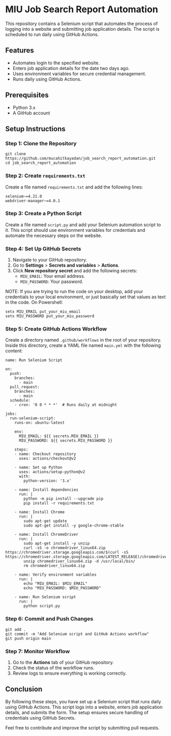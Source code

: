 MIU Job Search Report Automation
=======================================

This repository contains a Selenium script that automates the process of logging into a website and submitting job application details. The script is scheduled to run daily using GitHub Actions.

Features
--------

*   Automates login to the specified website.
*   Enters job application details for the date two days ago.
*   Uses environment variables for secure credential management.
*   Runs daily using GitHub Actions.

Prerequisites
-------------

*   Python 3.x
*   A GitHub account

Setup Instructions
------------------

### Step 1: Clone the Repository

    git clone https://github.com/mucahitkayadan/job_search_report_automation.git
    cd job_search_report_automation
      

### Step 2: Create `requirements.txt`

Create a file named `requirements.txt` and add the following lines:

    selenium~=4.21.0
    webdriver-manager~=4.0.1
      

### Step 3: Create a Python Script

Create a file named `script.py` and add your Selenium automation script to it. This script should use environment variables for credentials and automate the necessary steps on the website.

### Step 4: Set Up GitHub Secrets

1.  Navigate to your GitHub repository.
2.  Go to **Settings** > **Secrets and variables** > **Actions**.
3.  Click **New repository secret** and add the following secrets:
    *   `MIU_EMAIL`: Your email address.
    *   `MIU_PASSWORD`: Your password.  
    
NOTE: If you are trying to run the code on your desktop, add your credentials to your local environment, or just basically set that values as text in the code. On Powershell:
    
    setx MIU_EMAIL put_your_miu_email
    setx MIU_PASSWORD put_your_miu_password

### Step 5: Create GitHub Actions Workflow

Create a directory named `.github/workflows` in the root of your repository. Inside this directory, create a YAML file named `main.yml` with the following content:

    name: Run Selenium Script
    
    on:
      push:
        branches:
          - main
      pull_request:
        branches:
          - main
      schedule:
        - cron: '0 0 * * *'  # Runs daily at midnight
    
    jobs:
      run-selenium-script:
        runs-on: ubuntu-latest
    
        env:
          MIU_EMAIL: ${{ secrets.MIU_EMAIL }}
          MIU_PASSWORD: ${{ secrets.MIU_PASSWORD }}
    
        steps:
        - name: Checkout repository
          uses: actions/checkout@v2
    
        - name: Set up Python
          uses: actions/setup-python@v2
          with:
            python-version: '3.x'
    
        - name: Install dependencies
          run: |
            python -m pip install --upgrade pip
            pip install -r requirements.txt
    
        - name: Install Chrome
          run: |
            sudo apt-get update
            sudo apt-get install -y google-chrome-stable
    
        - name: Install ChromeDriver
          run: |
            sudo apt-get install -y unzip
            curl -sS -o chromedriver_linux64.zip https://chromedriver.storage.googleapis.com/$(curl -sS https://chromedriver.storage.googleapis.com/LATEST_RELEASE)/chromedriver_linux64.zip
            unzip chromedriver_linux64.zip -d /usr/local/bin/
            rm chromedriver_linux64.zip
    
        - name: Verify environment variables
          run: |
            echo "MIU_EMAIL: $MIU_EMAIL"
            echo "MIU_PASSWORD: $MIU_PASSWORD"
    
        - name: Run Selenium script
          run: |
            python script.py
      

### Step 6: Commit and Push Changes

    git add .
    git commit -m "Add Selenium script and GitHub Actions workflow"
    git push origin main
      

### Step 7: Monitor Workflow

1.  Go to the **Actions** tab of your GitHub repository.
2.  Check the status of the workflow runs.
3.  Review logs to ensure everything is working correctly.

Conclusion
----------

By following these steps, you have set up a Selenium script that runs daily using GitHub Actions. This script logs into a website, enters job application details, and submits the form. The setup ensures secure handling of credentials using GitHub Secrets.

Feel free to contribute and improve the script by submitting pull requests.


